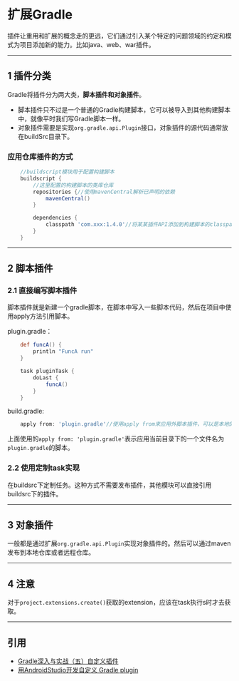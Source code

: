 # 扩展Gradle

插件让重用和扩展的概念走的更远，它们通过引入某个特定的问题领域的约定和模式为项目添加新的能力。比如java、web、war插件。

---
## 1 插件分类

Gradle将插件分为两大类，**脚本插件和对象插件**。

- 脚本插件只不过是一个普通的Gradle构建脚本，它可以被导入到其他构建脚本中，就像平时我们写Gradle脚本一样。
- 对象插件需要是实现`org.gradle.api.Plugin`接口，对象插件的源代码通常放在buildSrc目录下。

### 应用仓库插件的方式

```groovy
    //buildscript模块用于配置构建脚本
    buildscript {
        //这里配置的构建脚本的类库仓库
        repositories {//使用mavenCentral解析已声明的依赖
            mavenCentral()
        }

        dependencies {
            classpath 'com.xxx:1.4.0'//将某某插件API添加到构建脚本的classpath中
        }
    }
```

---
## 2 脚本插件

### 2.1 直接编写脚本插件

脚本插件就是新建一个gradle脚本，在脚本中写入一些脚本代码，然后在项目中使用apply方法引用脚本。

plugin.gradle：

```groovy
    def funcA() {
        println "FuncA run"
    }

    task pluginTask {
        doLast {
            funcA()
        }
    }
```

build.gradle:

```groovy
    apply from: 'plugin.gradle'//使用apply from来应用外脚本插件，可以是本地的脚本插件也可以是远程(url)的脚本插件
```

上面使用的`apply from: 'plugin.gradle'`表示应用当前目录下的一个文件名为`plugin.gradle`的脚本。

### 2.2 使用定制task实现

在buildsrc下定制任务。这种方式不需要发布插件，其他模块可以直接引用buildsrc下的插件。

---
## 3 对象插件

一般都是通过扩展`org.gradle.api.Plugin`实现对象插件的。然后可以通过maven发布到本地仓库或者远程仓库。

---
## 4 注意

对于`project.extensions.create()`获取的extension，应该在task执行s时才去获取。

---
## 引用

- [Gradle深入与实战（五）自定义插件](http://benweizhu.github.io/blog/2015/03/15/deep-into-gradle-in-action-5/)
- [用AndroidStudio开发自定义 Gradle plugin](https://github.com/helen-x/gradle-plugin-demo)